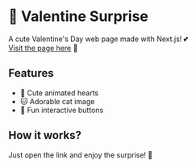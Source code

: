 # 💖 Valentine Surprise

A cute Valentine's Day web page made with Next.js! 💕  
[Visit the page here](https://nekiiia.github.io/valentine-surprise/) 🌸

## Features
- 💌 Cute animated hearts
- 🐱 Adorable cat image
- 🎉 Fun interactive buttons

## How it works?
Just open the link and enjoy the surprise! 🌟
